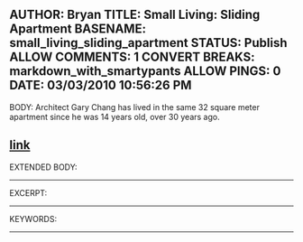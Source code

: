 AUTHOR: Bryan
TITLE: Small Living: Sliding Apartment
BASENAME: small_living_sliding_apartment
STATUS: Publish
ALLOW COMMENTS: 1
CONVERT BREAKS: markdown_with_smartypants
ALLOW PINGS: 0
DATE: 03/03/2010 10:56:26 PM
-----
BODY:
Architect Gary Chang has lived in the same 32 square meter apartment since he was 14 years old, over 30 years ago.

[link](http://www.designtavern.com/2010/02/small-living-sliding-apartment/)
-----
EXTENDED BODY:

-----
EXCERPT:

-----
KEYWORDS:

-----


